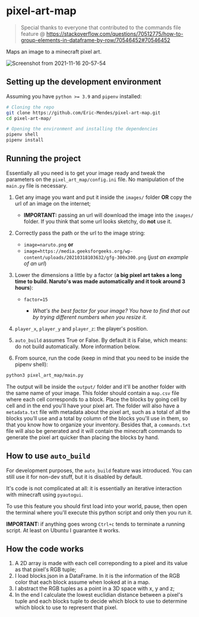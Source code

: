# pixel-art-map
> Special thanks to everyone that contributed to the commands file feature @ https://stackoverflow.com/questions/70512775/how-to-group-elements-in-dataframe-by-row/70546452#70546452

Maps an image to a minecraft pixel art.

![Screenshot from 2021-11-16 20-57-54](https://user-images.githubusercontent.com/42689328/142089983-a6928eda-d1be-42cf-ae2e-3733794a7019.png)
## Setting up the development environment
Assuming you have `python >= 3.9` and `pipenv` installed:
```bash
# Cloning the repo 
git clone https://github.com/Eric-Mendes/pixel-art-map.git
cd pixel-art-map/

# Opening the environment and installing the dependencies
pipenv shell
pipenv install
```
##  Running the project
Essentially all you need is to get your image ready and tweak the parameters on the `pixel_art_map/config.ini` file. No manipulation of the `main.py` file is necessary.

1. Get any image you want and put it inside the `images/` folder <strong>OR</strong> copy the url of an image on the internet;

    - <strong>IMPORTANT:</strong> passing an url will download the image into the `images/` folder. If you think that some url looks sketchy, do <strong>not</strong> use it.

2. Correctly pass the path or the url to the image string: 

    - `image=naruto.png` <strong>or</strong>
    - `image=https://media.geeksforgeeks.org/wp-content/uploads/20210318103632/gfg-300x300.png` (*just an example of an url*)

3. Lower the dimensions a little by a factor (<strong>a big pixel art takes a long time to build. Naruto's was made automatically and it took around 3 hours</strong>):

    - `factor=15`

        - *What's the best factor for your image? You have to find that out by trying different numbers when you resize it.*

4. `player_x`, `player_y` and `player_z`: the player's position.

5. `auto_build` assumes True or False. By default it is False, which means: do not build automatically. More information below.

6. From source, run the code (keep in mind that you need to be inside the pipenv shell):
```bash
python3 pixel_art_map/main.py
```
The output will be inside the `output/` folder and it'll be another folder with the same name of your image. This folder should contain a `map.csv` file where each cell corresponds to a block. Place the blocks by going cell by cell and in the end you'll have your pixel art.
The folder will also have a `metadata.txt` file with metadata about the pixel art, such as a total of all the blocks you'll use and a total by column of the blocks you'll use in them, so that you know how to organize your inventory. Besides that, a `commands.txt` file will also be generated and it will contain the minecraft commands to generate the pixel art quicker than placing the blocks by hand.

## How to use `auto_build`
For development purposes, the `auto_build` feature was introduced. You can still use it for non-dev stuff, but it is disabled by default.

It's code is not complicated at all: it is essentially an iterative interaction with minecraft using `pyautogui`.

To use this feature you should first load into your world, pause, then open the terminal where you'll execute this python script and only then you run it.

<strong>IMPORTANT: </strong>if anything goes wrong `Ctrl+c` tends to terminate a running script. At least on Ubuntu I guarantee it works.

## How the code works
1. A 2D array is made with each cell correponding to a pixel and its value as that pixel's RGB tuple;
2. I load blocks.json in a DataFrame. In it is the information of the RGB color that each block assume when looked at in a map.
3. I abstract the RGB tuples as a point in a 3D space with x, y and z;
4. In the end I calculate the lowest euclidian distance between a pixel's tuple and each blocks tuple to decide which block to use to determine which block to use to represent that pixel.
